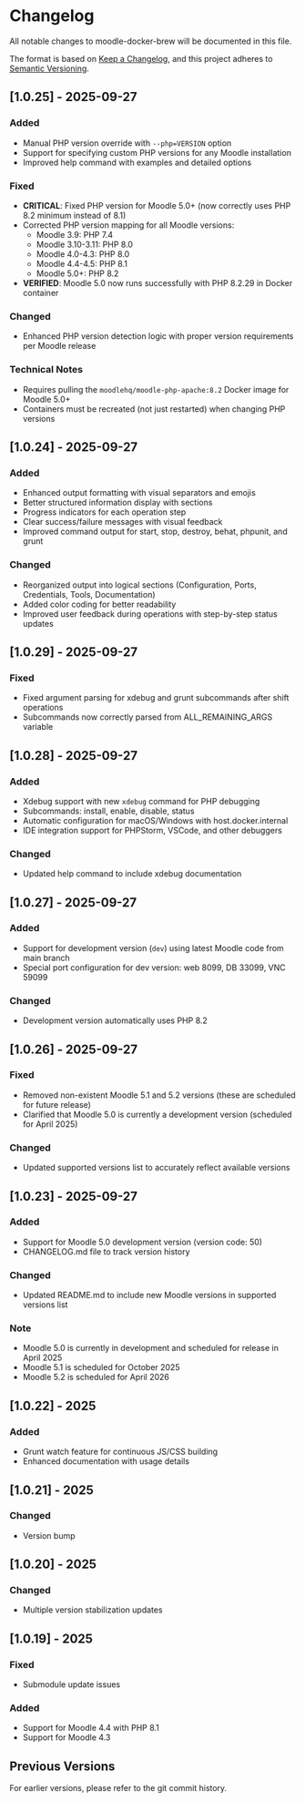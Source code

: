 # Changelog

All notable changes to moodle-docker-brew will be documented in this file.

The format is based on [Keep a Changelog](https://keepachangelog.com/en/1.0.0/),
and this project adheres to [Semantic Versioning](https://semver.org/spec/v2.0.0.html).

## [1.0.25] - 2025-09-27

### Added
- Manual PHP version override with `--php=VERSION` option
- Support for specifying custom PHP versions for any Moodle installation
- Improved help command with examples and detailed options

### Fixed
- **CRITICAL**: Fixed PHP version for Moodle 5.0+ (now correctly uses PHP 8.2 minimum instead of 8.1)
- Corrected PHP version mapping for all Moodle versions:
  - Moodle 3.9: PHP 7.4
  - Moodle 3.10-3.11: PHP 8.0
  - Moodle 4.0-4.3: PHP 8.0
  - Moodle 4.4-4.5: PHP 8.1
  - Moodle 5.0+: PHP 8.2
- **VERIFIED**: Moodle 5.0 now runs successfully with PHP 8.2.29 in Docker container

### Changed
- Enhanced PHP version detection logic with proper version requirements per Moodle release

### Technical Notes
- Requires pulling the `moodlehq/moodle-php-apache:8.2` Docker image for Moodle 5.0+
- Containers must be recreated (not just restarted) when changing PHP versions

## [1.0.24] - 2025-09-27

### Added
- Enhanced output formatting with visual separators and emojis
- Better structured information display with sections
- Progress indicators for each operation step
- Clear success/failure messages with visual feedback
- Improved command output for start, stop, destroy, behat, phpunit, and grunt

### Changed
- Reorganized output into logical sections (Configuration, Ports, Credentials, Tools, Documentation)
- Added color coding for better readability
- Improved user feedback during operations with step-by-step status updates

## [1.0.29] - 2025-09-27

### Fixed
- Fixed argument parsing for xdebug and grunt subcommands after shift operations
- Subcommands now correctly parsed from ALL_REMAINING_ARGS variable

## [1.0.28] - 2025-09-27

### Added
- Xdebug support with new `xdebug` command for PHP debugging
- Subcommands: install, enable, disable, status
- Automatic configuration for macOS/Windows with host.docker.internal
- IDE integration support for PHPStorm, VSCode, and other debuggers

### Changed
- Updated help command to include xdebug documentation

## [1.0.27] - 2025-09-27

### Added
- Support for development version (`dev`) using latest Moodle code from main branch
- Special port configuration for dev version: web 8099, DB 33099, VNC 59099

### Changed
- Development version automatically uses PHP 8.2

## [1.0.26] - 2025-09-27

### Fixed
- Removed non-existent Moodle 5.1 and 5.2 versions (these are scheduled for future release)
- Clarified that Moodle 5.0 is currently a development version (scheduled for April 2025)

### Changed
- Updated supported versions list to accurately reflect available versions

## [1.0.23] - 2025-09-27

### Added
- Support for Moodle 5.0 development version (version code: 50)
- CHANGELOG.md file to track version history

### Changed
- Updated README.md to include new Moodle versions in supported versions list

### Note
- Moodle 5.0 is currently in development and scheduled for release in April 2025
- Moodle 5.1 is scheduled for October 2025
- Moodle 5.2 is scheduled for April 2026

## [1.0.22] - 2025

### Added
- Grunt watch feature for continuous JS/CSS building
- Enhanced documentation with usage details

## [1.0.21] - 2025

### Changed
- Version bump

## [1.0.20] - 2025

### Changed
- Multiple version stabilization updates

## [1.0.19] - 2025

### Fixed
- Submodule update issues

### Added
- Support for Moodle 4.4 with PHP 8.1
- Support for Moodle 4.3

## Previous Versions

For earlier versions, please refer to the git commit history.